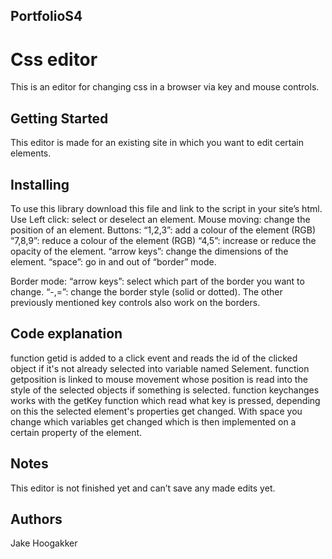 ## PortfolioS4

# Css editor
This is an editor for changing css in a browser via key and mouse controls.

## Getting Started
This editor is made for an existing site in which you want to edit certain elements.

## Installing
To use this library download this file and link to the script in your site’s html.
Use
Left click: select or deselect an element.
Mouse moving: change the position of an element.
Buttons:
“1,2,3”: add a colour of the element (RGB)
“7,8,9”: reduce a colour of the element (RGB)
“4,5”: increase or reduce the opacity of the element.
“arrow keys”: change the dimensions of the element.
“space”: go in and out of “border” mode.

Border mode:
“arrow keys”: select which part of the border you want to change.
“-,=”: change the border style (solid or dotted).
The other previously mentioned key controls also work on the borders.

## Code explanation 
function getid is added to a click event and reads the id of the clicked object if it's not already selected into variable named Selement.
function getposition is linked to mouse movement whose position is read into the style of the selected objects if something is selected.
function keychanges works with the getKey function which read what key is pressed, depending on this the selected element's properties get changed. With space you change which variables get changed which is then implemented on a certain property of the element. 

## Notes
This editor is not finished yet and can’t save any made edits yet.

## Authors
Jake Hoogakker

